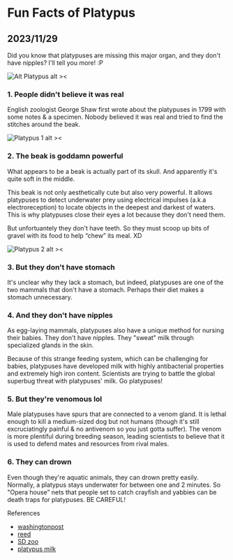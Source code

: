 # Fun Facts of Platypus
## 2023/11/29

Did you know that platypuses are missing this major organ, and they don't have nipples? I'll tell you more! :P

![Alt Platypus alt ><](https://media.giphy.com/media/iPgo1ADaEkrP8Dr1BS/giphy-downsized.gif)

### 1. People didn't believe it was real

English zoologist George Shaw first wrote about the platypuses in 1799 with some notes & a specimen. Nobody believed it was real and tried to find the stitches around the beak.

![Platypus 1 alt ><](https://github.com/jinnycho/jinnycho.github.io/blob/main/src/assets/photos/platypus1.png?raw=true)

### 2. The beak is goddamn powerful

What appears to be a beak is actually part of its skull. And apparently it's quite soft in the middle.

This beak is not only aesthetically cute but also very powerful. It allows platypuses to detect underwater prey using electrical impulses (a.k.a electroreception) to locate objects in the deepest and darkest of waters. This is why platypuses close their eyes a lot because they don't need them.

But unfortuantely they don't have teeth. So they must scoop up bits of gravel with its food to help “chew” its meal. XD

![Platypus 2 alt ><](https://github.com/jinnycho/jinnycho.github.io/blob/main/src/assets/photos/platypus2.png?raw=true)

### 3. But they don't have stomach
It's unclear why they lack a stomach, but indeed, platypuses are one of the two mammals that don't have a stomach. Perhaps their diet makes a stomach unnecessary.

### 4. And they don't have nipples
As egg-laying mammals, platypuses also have a unique method for nursing their babies. They don't have nipples. They "sweat" milk through specialized glands in the skin. 

Because of this strange feeding system, which can be challenging for babies, platypuses have developed milk with highly antibacterial properties and extremely high iron content. Scientists are trying to battle the global superbug threat with platypuses' milk. Go platypuses!

### 5. But they're venomous lol
Male platypuses have spurs that are connected to a venom gland. It is lethal enough to kill a medium-sized dog but not humans (though it's still excruciatingly painful & no antivenom so you just gotta suffer). The venom is more plentiful during breeding season, leading scientists to believe that it is used to defend mates and resources from rival males.

### 6. They can drown
Even though they're aquatic animals, they can drown pretty easily. Normally, a platypus stays underwater for between one and 2 minutes. So "Opera house” nets that people set to catch crayfish and yabbies can be death traps for platypuses. BE CAREFUL!



References
- [washingtonpost](washingtonpost.com/news/speaking-of-science/wp/2015/04/01/the-platypus-is-so-weird-that-scientists-thought-the-first-specimen-was-a-hoax)
- [reed](https://www.reed.edu/biology/professors/srenn/pages/teaching/web_2007/myp_site/)
- [SD zoo](https://animals.sandiegozoo.org/animals/platypus)
- [platypus milk](https://newatlas.com/platypus-milk-antimicrobial-protein-csiro-deakin/53809/)